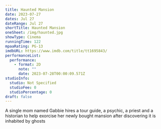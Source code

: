 ```yaml
---
title: Haunted Mansion
date: 2023-07-27
dates: Jul 27
dateRange: Jul 27
shortTitle: Haunted Mansion
oneSheet: /img/haunted.jpg
showType: Cinema
runningTime: 122
mpaaRating: PG-13
imdbURL: https://www.imdb.com/title/tt1695843/
performanceList:
  performance:
    - format: 2D
      note: ""
      date: 2023-07-28T00:00:09.571Z
studioInfo:
  studio: Not Specified
  studioFee: 0
  studioPercentage: 0
draft: false
---
```

A single mom named Gabbie hires a tour guide, a psychic, a priest and a historian to help exorcise her newly bought mansion after discovering it is inhabited by ghosts